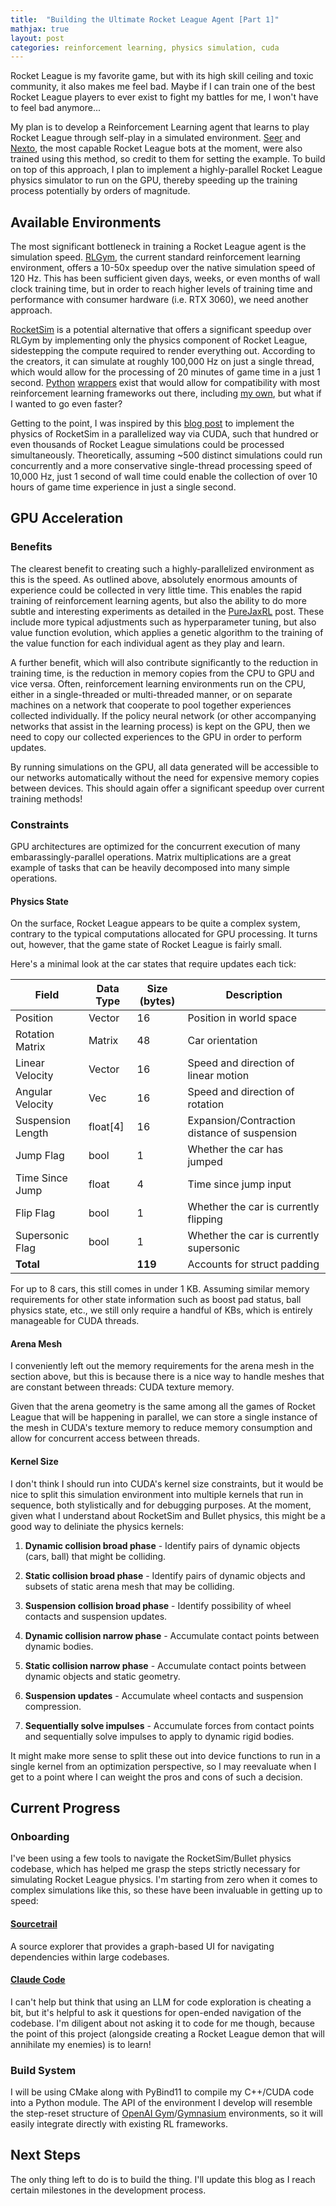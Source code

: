 ```yaml
---
title:  "Building the Ultimate Rocket League Agent [Part 1]"
mathjax: true
layout: post
categories: reinforcement learning, physics simulation, cuda
---
```


Rocket League is my favorite game, but with its high skill ceiling and toxic community, it also makes me feel bad. Maybe if I can train one of the best Rocket League players to ever exist to fight my battles for me, I won't have to feel bad anymore...


My plan is to develop a Reinforcement Learning agent that learns to play Rocket League through self-play in a simulated environment. [Seer][seer] and [Nexto][nexto], the most capable Rocket League bots at the moment, were also trained using this method, so credit to them for setting the example. To build on top of this approach, I plan to implement a highly-parallel Rocket League physics simulator to run on the GPU, thereby speeding up the training process potentially by orders of magnitude.

## Available Environments

The most significant bottleneck in training a Rocket League agent is the simulation speed. [RLGym][rlgym], the current standard reinforcement learning environment, offers a 10-50x speedup over the native simulation speed of 120 Hz. This has been sufficient given days, weeks, or even months of wall clock training time, but in order to reach higher levels of training time and performance with consumer hardware (i.e. RTX 3060), we need another approach.

[RocketSim][rocketsim] is a potential alternative that offers a significant speedup over RLGym by implementing only the physics component of Rocket League, sidestepping the compute required to render everything out. According to the creators, it can simulate at roughly 100,000 Hz on just a single thread, which would allow for the processing of 20 minutes of game time in a just 1 second. [Python][rocketpy1] [wrappers][rocketpy2] exist that would allow for compatibility with most reinforcement learning frameworks out there, including [my own][jarl], but what if I wanted to go even faster?

Getting to the point, I was inspired by this [blog post][purejaxrl] to implement the physics of RocketSim in a parallelized way via CUDA, such that hundred or even thousands of Rocket League simulations could be processed simultaneously. Theoretically, assuming ~500 distinct simulations could run concurrently and a more conservative single-thread processing speed of 10,000 Hz, just 1 second of wall time could enable the collection of over 10 hours of game time experience in just a single second.

## GPU Acceleration

### Benefits

The clearest benefit to creating such a highly-parallelized environment as this is the speed. As outlined above, absolutely enormous amounts of experience could be collected in very little time. This enables the rapid training of reinforcement learning agents, but also the ability to do more subtle and interesting experiments as detailed in the [PureJaxRL][purejaxrl] post. These include more typical adjustments such as hyperparameter tuning, but also value function evolution, which applies a genetic algorithm to the training of the value function for each individual agent as they play and learn.

A further benefit, which will also contribute significantly to the reduction in training time, is the reduction in memory copies from the CPU to GPU and vice versa. Often, reinforcement learning environments run on the CPU, either in a single-threaded or multi-threaded manner, or on separate machines on a network that cooperate to pool together experiences collected individually. If the policy neural network (or other accompanying networks that assist in the learning process) is kept on the GPU, then we need to copy our collected experiences to the GPU in order to perform updates.

By running simulations on the GPU, all data generated will be accessible to our networks automatically without the need for expensive memory copies between devices. This should again offer a significant speedup over current training methods!

### Constraints

GPU architectures are optimized for the concurrent execution of many embarassingly-parallel operations. Matrix multiplications are a great example of tasks that can be heavily decomposed into many simple operations. 

#### Physics State

On the surface, Rocket League appears to be quite a complex system, contrary to the typical computations allocated for GPU processing. It turns out, however, that the game state of Rocket League is fairly small. 

Here's a minimal look at the car states that require updates each tick:

| Field | Data Type | Size (bytes) | Description |
|-------|-----------|--------------|-------------|
| Position | Vector | 16 | Position in world space |
| Rotation Matrix | Matrix | 48 | Car orientation |
| Linear Velocity | Vector | 16 | Speed and direction of linear motion |
| Angular Velocity | Vec | 16 | Speed and direction of rotation |
| Suspension Length | float[4] | 16 | Expansion/Contraction distance of suspension |
| Jump Flag | bool | 1 | Whether the car has jumped |
| Time Since Jump | float | 4 | Time since jump input |
| Flip Flag | bool | 1 | Whether the car is currently flipping |
| Supersonic Flag | bool | 1 | Whether the car is currently supersonic |
| **Total** | | **119** | Accounts for struct padding |

For up to 8 cars, this still comes in under 1 KB. Assuming similar memory requirements for other state information such as boost pad status, ball physics state, etc., we still only require a handful of KBs, which is entirely manageable for CUDA threads.

#### Arena Mesh

I conveniently left out the memory requirements for the arena mesh in the section above, but this is because there is a nice way to handle meshes that are constant between threads: CUDA texture memory.

Given that the arena geometry is the same among all the games of Rocket League that will be happening in parallel, we can store a single instance of the mesh in CUDA's texture memory to reduce memory consumption and allow for concurrent access between threads.

#### Kernel Size

I don't think I should run into CUDA's kernel size constraints, but it would be nice to split this simulation environment into multiple kernels that run in sequence, both stylistically and for debugging purposes. At the moment, given what I understand about RocketSim and Bullet physics, this might be a good way to deliniate the physics kernels:

 1. __Dynamic collision broad phase__ - Identify pairs of dynamic objects (cars, ball) that might be colliding.

 2. __Static collision broad phase__ - Identify pairs of dynamic objects and subsets of static arena mesh that may be colliding.
 
 3. __Suspension collision broad phase__ - Identify possibility of wheel contacts and suspension updates.

 4. __Dynamic collision narrow phase__ - Accumulate contact points between dynamic bodies.

 5. __Static collision narrow phase__ - Accumulate contact points between dynamic objects and static geometry.

 6. __Suspension updates__ - Accumulate wheel contacts and suspension compression.

 7. __Sequentially solve impulses__ - Accumulate forces from contact points and sequentially solve impulses to apply to dynamic rigid bodies.

It might make more sense to split these out into device functions to run in a single kernel from an optimization perspective, so I may reevaluate when I get to a point where I can weight the pros and cons of such a decision.

## Current Progress

### Onboarding

I've been using a few tools to navigate the RocketSim/Bullet physics codebase, which has helped me grasp the steps strictly necessary for simulating Rocket League physics. I'm starting from zero when it comes to complex simulations like this, so these have been invaluable in getting up to speed:

#### [Sourcetrail][srctrail]
A source explorer that provides a graph-based UI for navigating dependencies within large codebases.

#### [Claude Code][claude]
I can't help but think that using an LLM for code exploration is cheating a bit, but it's helpful to ask it questions for open-ended navigation of the codebase. I'm diligent about not asking it to code for me though, because the point of this project (alongside creating a Rocket League demon that will annihilate my enemies) is to learn!

### Build System

I will be using CMake along with PyBind11 to compile my C++/CUDA code into a Python module. The API of the environment I develop will resemble the step-reset structure of [OpenAI Gym][openaigym]/[Gymnasium][gymnasium] environments, so it will easily integrate directly with existing RL frameworks.

## Next Steps

The only thing left to do is to build the thing. I'll update this blog as I reach certain milestones in the development process.


[seer]:      https://www.youtube.com/@UltrawideGC/videos
[nexto]:     https://github.com/Rolv-Arild/Necto
[rlgym]:     https://rlgym.org/
[purejaxrl]: https://chrislu.page/blog/meta-disco/
[rocketsim]: https://github.com/ZealanL/RocketSim/
[rocketpy1]: https://github.com/mtheall/RocketSim
[rocketpy2]: https://github.com/uservar/pyrocketsim
[jarl]:      https://github.com/jwmccarthy/JARL
[srctrail]:  https://github.com/CoatiSoftware/Sourcetrail
[claude]:    https://docs.anthropic.com/en/docs/agents-and-tools/claude-code/overview
[openaigym]: https://www.gymlibrary.dev/index.html
[gymnasium]: https://gymnasium.farama.org/